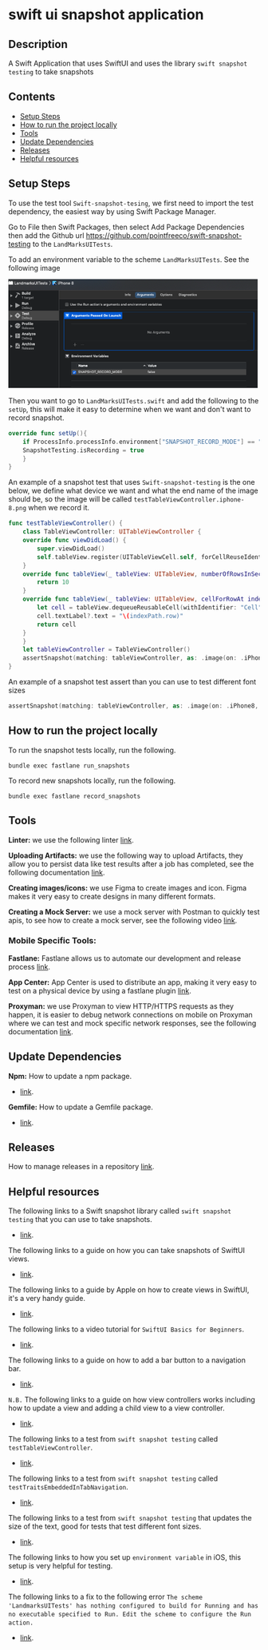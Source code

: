 # swift ui snapshot application

## Description

A Swift Application that uses SwiftUI and uses the library `swift snapshot testing` to take snapshots

## Contents

- [Setup Steps](#setup-steps)
- [How to run the project locally](#how-to-run-the-project-locally)
- [Tools](#tools)
- [Update Dependencies](#update-dependencies)
- [Releases](#releases)
- [Helpful resources](#helpful-resources)

## Setup Steps

To use the test tool `Swift-snapshot-tesing`, we first need to import the test dependency, the easiest way by using Swift Package Manager.

Go to File then Swift Packages, then select Add Package Dependencies then add the Github url https://github.com/pointfreeco/swift-snapshot-testing to the `LandMarksUITests`.

To add an environment variable to the scheme `LandMarksUITests`. See the following image

<p><img src="images/environmentArguments.png" width=500"/></p>

Then you want to go to `LandMarksUITests.swift` and add the following to the `setUp`, this will make it easy to determine when we want and don't want to record snapshot.

```swift
override func setUp(){
    if ProcessInfo.processInfo.environment["SNAPSHOT_RECORD_MODE"] == "true" {
    SnapshotTesting.isRecording = true
    }
}
```

An example of a snapshot test that uses `Swift-snapshot-testing` is the one below, we define what device we want and what the end name of the image should be, so the image will be called `testTableViewController.iphone-8.png` when we record it.

```swift
func testTableViewController() {
    class TableViewController: UITableViewController {
    override func viewDidLoad() {
        super.viewDidLoad()
        self.tableView.register(UITableViewCell.self, forCellReuseIdentifier: "Cell")
    }
    override func tableView(_ tableView: UITableView, numberOfRowsInSection section: Int) -> Int {
        return 10
    }
    override func tableView(_ tableView: UITableView, cellForRowAt indexPath: IndexPath) -> UITableViewCell {
        let cell = tableView.dequeueReusableCell(withIdentifier: "Cell", for: indexPath)
        cell.textLabel?.text = "\(indexPath.row)"
        return cell
    }
    }
    let tableViewController = TableViewController()
    assertSnapshot(matching: tableViewController, as: .image(on: .iPhone8), named: "iphone-8")
}
```

An example of a snapshot test assert than you can use to test different font sizes

```swift
assertSnapshot(matching: tableViewController, as: .image(on: .iPhone8, traits: .init(preferredContentSizeCategory: .extraLarge)), named: "iphone-8")
```

## How to run the project locally

To run the snapshot tests locally, run the following.

```
bundle exec fastlane run_snapshots
```

To record new snapshots locally, run the following.

```
bundle exec fastlane record_snapshots
```

## Tools

**Linter:** we use the following linter [link](https://github.com/github/super-linter).

**Uploading Artifacts:**  we use the following way to upload Artifacts, they allow you to persist data like test results after a job has completed, see the following documentation [link](https://docs.github.com/en/actions/configuring-and-managing-workflows/persisting-workflow-data-using-artifacts).

**Creating images/icons:** we use Figma to create images and icon. Figma makes it very easy to create designs in many different formats.

**Creating a Mock Server:** we use a mock server with Postman to quickly test apis, to see how to create a mock server, see the following video [link](https://www.youtube.com/watch?v=rJY8uUH2TIk). 

### Mobile Specific Tools:
 
**Fastlane:** Fastlane allows us to automate our development and release process [link](https://docs.fastlane.tools/).

**App Center:** App Center is used to distribute an app, making it very easy to test on a physical device by using a fastlane plugin [link](https://github.com/microsoft/fastlane-plugin-appcenter).

**Proxyman:** we use Proxyman to view HTTP/HTTPS requests as they happen, it is easier to debug network connections on mobile on Proxyman where we can test and mock specific network responses, see the following documentation [link](https://docs.proxyman.io/debug-devices/ios-simulator). 

## Update Dependencies

**Npm:** How to update a npm package.
- [link](https://docs.npmjs.com/cli/update).

**Gemfile:** How to update a Gemfile package.
- [link](https://bundler.io/man/bundle-update.1.html#UPDATING-A-LIST-OF-GEMS).

## Releases

How to manage releases in a repository [link](https://help.github.com/en/github/administering-a-repository/managing-releases-in-a-repository). 

## Helpful resources

The following links to a Swift snapshot library called `swift snapshot testing` that you can use to take snapshots.
- [link](https://github.com/pointfreeco/swift-snapshot-testing).

The following links to a guide on how you can take snapshots of SwiftUI views.
- [link](https://www.vadimbulavin.com/snapshot-testing-swiftui-views/).

The following links to a guide by Apple on how to create views in SwiftUI, it's a very handy guide.
- [link](https://developer.apple.com/tutorials/swiftui/creating-and-combining-views).

The following links to a video tutorial for `SwiftUI Basics for Beginners`.
- [link](https://www.youtube.com/watch?v=IIDiqgdn2yo).

The following links to a guide on how to add a bar button to a navigation bar.
- [link](https://www.hackingwithswift.com/example-code/uikit/how-to-add-a-bar-button-to-a-navigation-bar).

`N.B.` The following links to a guide on how view controllers works including how to update a view and adding a child view to a view controller.
- [link](https://cocoacasts.com/managing-view-controllers-with-container-view-controllers/).

The following links to a test from `swift snapshot testing` called `testTableViewController`.
- [link](https://github.com/pointfreeco/swift-snapshot-testing/blob/main/Tests/SnapshotTestingTests/SnapshotTestingTests.swift#L337
).

The following links to a test from `swift snapshot testing` called `testTraitsEmbeddedInTabNavigation`.
- [link](https://github.com/pointfreeco/swift-snapshot-testing/blob/main/Tests/SnapshotTestingTests/SnapshotTestingTests.swift#L535
).

The following links to a test from `swift snapshot testing` that updates the size of the text, good for tests that test different font sizes.
- [link](https://github.com/pointfreeco/swift-snapshot-testing/blob/7b8e0b26dfc0730869fa62ac954e9547bfd47dc5/Tests/SnapshotTestingTests/SnapshotTestingTests.swift#L521
).

The following links to how you set up `environment variable` in iOS, this setup is very helpful for testing.
- [link](https://medium.com/@derrickho_28266/xcode-custom-environment-variables-681b5b8674ec
).

The following links to a fix to the following error `The scheme 'LandmarksUITests' has nothing configured to build for Running and has no executable specified to Run. Edit the scheme to configure the Run action.`
- [link](https://stackoverflow.com/a/41953023
).